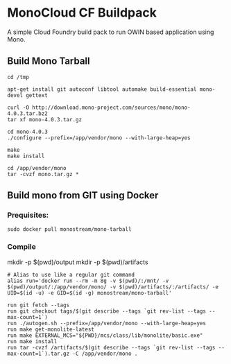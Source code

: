# MonoCloud CF Buildpack

A simple Cloud Foundry build pack to run OWIN based application using Mono.

## Build Mono Tarball
    cd /tmp

    apt-get install git autoconf libtool automake build-essential mono-devel gettext

    curl -O http://download.mono-project.com/sources/mono/mono-4.0.3.tar.bz2
    tar xf mono-4.0.3.tar.gz

    cd mono-4.0.3
    ./configure --prefix=/app/vendor/mono --with-large-heap=yes

    make
    make install

    cd /app/vendor/mono
    tar -cvzf mono.tar.gz *



## Build mono from GIT using Docker

### Prequisites:

    sudo docker pull monostream/mono-tarball

### Compile

  mkdir -p $(pwd)/output
	mkdir -p $(pwd)/artifacts

	# Alias to use like a regular git command
	alias run='docker run --rm -m 8g -v $(pwd)/:/mnt/ -v $(pwd)/output/:/app/vendor/mono/ -v $(pwd)/artifacts/:/artifacts/ -e UID=$(id -u) -e GID=$(id -g) monostream/mono-tarball'

	run git fetch --tags
	run git checkout tags/$(git describe --tags `git rev-list --tags --max-count=1`)
	run ./autogen.sh --prefix=/app/vendor/mono --with-large-heap=yes
	run make get-monolite-latest
	run make EXTERNAL_MCS="${PWD}/mcs/class/lib/monolite/basic.exe"
	run make install
	run tar -cvzf /artifacts/$(git describe --tags `git rev-list --tags --max-count=1`).tar.gz -C /app/vendor/mono .
